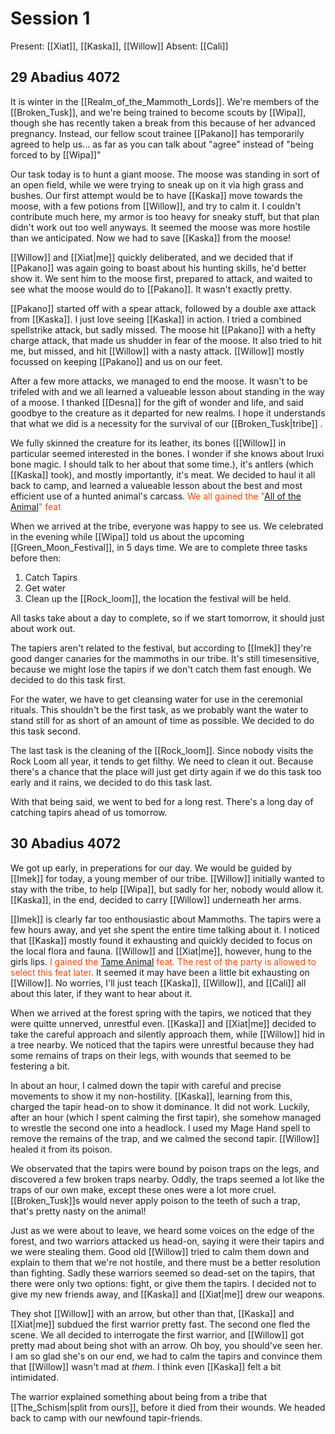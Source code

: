 # Session 1
Present: [[Xiat]], [[Kaska]], [[Willow]]
Absent: [[Cali]]
## 29 Abadius 4072
It is winter in the [[Realm_of_the_Mammoth_Lords]]. We're members of the [[Broken_Tusk]], and we're being trained to become scouts by [[Wipa]], though she has recently taken a break from this because of her advanced pregnancy. Instead, our fellow scout trainee [[Pakano]] has temporarily agreed to help us... as far as you can talk about "agree" instead of "being forced to by [[Wipa]]"

Our task today is to hunt a giant moose. The moose was standing in sort of an open field, while we were trying to sneak up on it via high grass and bushes. Our first attempt would be to have [[Kaska]] move towards the moose, with a few potions from [[Willow]], and try to calm it. I couldn't contribute much here, my armor is too heavy for sneaky stuff, but that plan didn't work out too well anyways. It seemed the moose was more hostile than we anticipated. Now we had to save [[Kaska]] from the moose!

[[Willow]] and [[Xiat|me]] quickly deliberated, and we decided that if [[Pakano]] was again going to boast about his hunting skills, he'd better show it. We sent him to the moose first, prepared to attack, and waited to see what the moose would do to [[Pakano]]. It wasn't exactly pretty.

[[Pakano]] started off with a spear attack, followed by a double axe attack from [[Kaska]]. I just love seeing [[Kaska]] in action. I tried a combined spellstrike attack, but sadly missed. The moose hit [[Pakano]] with a hefty charge attack, that made us shudder in fear of the moose. It also tried to hit me, but missed, and hit [[Willow]] with a nasty attack. [[Willow]] mostly focussed on keeping [[Pakano]] and us on our feet.

After a few more attacks, we managed to end the moose. It wasn't to be trifeled with and we all learned a valueable lesson about standing in the way of a moose. I thanked [[Desna]] for the gift of wonder and life, and said goodbye to the creature as it departed for new realms. I hope it understands that what we did is a necessity for the survival of our [[Broken_Tusk|tribe]] .

We fully skinned the creature for its leather, its bones ([[Willow]] in particular seemed interested in the bones. I wonder if she knows about Iruxi bone magic. I should talk to her about that some time.), it's antlers (which [[Kaska]] took), and mostly importantly, it's meat. We decided to haul it all back to camp, and learned a valueable lesson about the best and most efficient use of a hunted animal's carcass. <font style="color:orangered">We all gained the "[All of the Animal](https://2e.aonprd.com/Feats.aspx?ID=3422)" feat</font>

When we arrived at the tribe, everyone was happy to see us. We celebrated in the evening while [[Wipa]] told us about the upcoming [[Green_Moon_Festival]], in 5 days time. We are to complete three tasks before then:
1. Catch Tapirs 
2. Get water 
3. Clean up the [[Rock_loom]], the location the festival will be held.

All tasks take about a day to complete, so if we start tomorrow, it should just about work out. 

The tapiers aren't related to the festival, but according to [[Imek]] they're good danger canaries for the mammoths in our tribe. It's still timesensitive, because we might lose the tapirs if we don't catch them fast enough. We decided to do this task first. 

For the water, we have to get cleansing water for use in the ceremonial rituals. This shouldn't be the first task, as we probably want the water to stand still for as short of an amount of time as possible. We decided to do this task second.

The last task is the cleaning of the [[Rock_loom]]. Since nobody visits the Rock Loom all year, it tends to get filthy. We need to clean it out. Because there's a chance that the place will just get dirty again if we do this task too early and it rains, we decided to do this task last. 

With that being said, we went to bed for a long rest. There's a long day of catching tapirs ahead of us tomorrow.

## 30 Abadius 4072

We got up early, in preperations for our day. We would be guided by [[Imek]] for today, a young member of our tribe. [[Willow]] initially wanted to stay with the tribe, to help [[Wipa]], but sadly for her, nobody would allow it. [[Kaska]], in the end, decided to carry [[Willow]] underneath her arms.

 [[Imek]] is clearly far too enthousiastic about Mammoths. The tapirs were a few hours away, and yet she spent the entire time talking about it. I noticed that [[Kaska]] mostly found it exhausting and quickly decided to focus on the local flora and fauna. [[Willow]] and [[Xiat|me]], however, hung to the girls lips. <font style="color:orangered">I gained the [Tame Animal](https://2e.aonprd.com/Feats.aspx?ID=3424) feat. The rest of the party is allowed to select this feat later.</font> It seemed it may have been a little bit exhausting on [[Willow]]. No worries, I'll just teach [[Kaska]], [[Willow]], and [[Cali]] all about this later, if they want to hear about it.

When we arrived at the forest spring with the tapirs, we noticed that they were quitte unnerved, unrestful even. [[Kaska]] and [[Xiat|me]] decided to take the careful approach and silently approach them, while [[Willow]] hid in a tree nearby. We noticed that the tapirs were unrestful because they had some remains of traps on their legs, with wounds that seemed to be festering a bit. 

In about an hour, I calmed down the tapir with careful and precise movements to show it my non-hostility. [[Kaska]], learning from this, charged the tapir head-on to show it dominance. It did not work. Luckily, after an hour (which I spent calming the first tapir), she somehow managed to wrestle the second one into a headlock. I used my Mage Hand spell to remove the remains of the trap, and we calmed the second tapir. [[Willow]] healed it from its poison. 

We observated that the tapirs were bound by poison traps on the legs, and discovered a few broken traps nearby. Oddly, the traps seemed a lot like the traps of our own make, except these ones were a lot more cruel. [[Broken_Tusk]]s would never apply poison to the teeth of such a trap, that's pretty nasty on the animal!

Just as we were about to leave, we heard some voices on the edge of the forest, and two warriors attacked us head-on, saying it were their tapirs and we were stealing them. Good old [[Willow]] tried to calm them down and explain to them that we're not hostile, and there must be a better resolution than fighting. Sadly these warriors seemed so dead-set on the tapirs, that there were only two options: fight, or give them the tapirs. I decided not to give my new friends away, and [[Kaska]] and [[Xiat|me]] drew our weapons. 

They shot [[Willow]] with an arrow, but other than that, [[Kaska]] and [[Xiat|me]] subdued the first warrior pretty fast. The second one fled the scene. We all decided to interrogate the first warrior, and [[Willow]] got pretty mad about being shot with an arrow. Oh boy, you should've seen her. I am so glad she's on our end, we had to calm the tapirs and convince them that [[Willow]] wasn't mad at _them_. I think even [[Kaska]] felt a bit intimidated. 

The warrior explained something about being from a tribe that [[The_Schism|split from ours]], before it died from their wounds. We headed back to camp with our newfound tapir-friends.